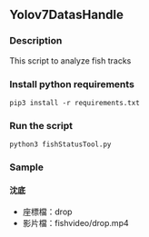 ## Yolov7DatasHandle
### Description
This script to analyze fish tracks


### Install python requirements
```
pip3 install -r requirements.txt
```
### Run the script
```
python3 fishStatusTool.py
```
### Sample
#### 沈底
- 座標檔：drop
- 影片檔：fishvideo/drop.mp4